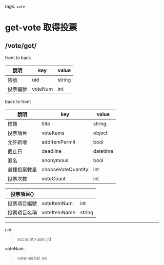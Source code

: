 ###### tags: `vote`
# get-vote 取得投票
## /vote/get/
front to back

| 說明     | key     | value  |
| -------- | ------- | ------ |
| 帳號     | uid      | string |
| 投票編號 | voteNum | int    |


back to front

| 說明         | key                | value    |
| ------------ | ------------------ | -------- |
| 標題         | title              | string   |
| 投票項目     | voteItems          | object   |
| 允許新增     | addItemPermit      | bool     |
| 截止日       | deadline           | datetime |
| 匿名         | anonymous          | bool     |
| 選擇投票數量 | chooseVoteQuantity | int       |
| 投票次數     | voteCount          |  int    |

| 投票項目{}   |              |        |
| ------------ | ------------ | ------ |
| 投票項目編號 | voteItemNum  | int    |
| 投票項目名稱 | voteItemName | string |

---
uid:
 >account>user_id

voteNum:
 >vote>serial_no